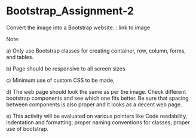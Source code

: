 # Bootstrap_Assignment-2


Convert the image into a Bootstrap website. : link to image

 

Note: 

a) Only use Bootstrap classes for creating container, row, column, forms, and tables.

b) Page should be responsive to all screen sizes

c)  Minimum use of custom CSS to be made,

d) The web page should look the same as per the image. Check different bootstrap components and see which one fits better. Be sure that spacing between components is also proper and it looks as a decent web page.

e) This activity will be evaluated on various pointers like Code readability, indentation and formatting, proper naming conventions for classes, proper use of bootstrap. 


